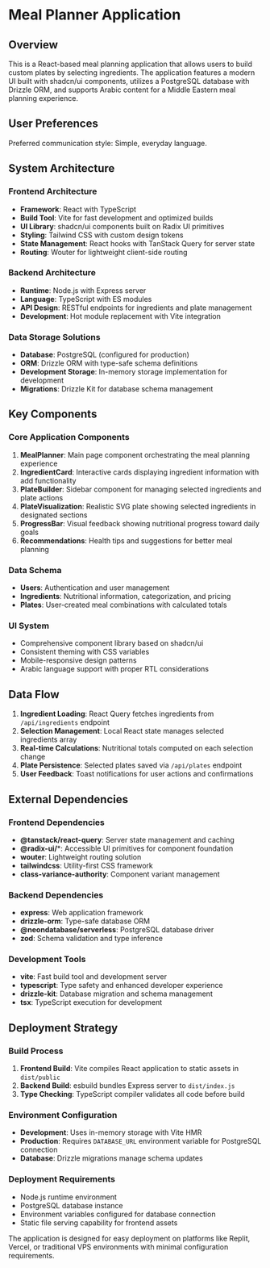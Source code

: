# Meal Planner Application

## Overview

This is a React-based meal planning application that allows users to build custom plates by selecting ingredients. The application features a modern UI built with shadcn/ui components, utilizes a PostgreSQL database with Drizzle ORM, and supports Arabic content for a Middle Eastern meal planning experience.

## User Preferences

Preferred communication style: Simple, everyday language.

## System Architecture

### Frontend Architecture
- **Framework**: React with TypeScript
- **Build Tool**: Vite for fast development and optimized builds
- **UI Library**: shadcn/ui components built on Radix UI primitives
- **Styling**: Tailwind CSS with custom design tokens
- **State Management**: React hooks with TanStack Query for server state
- **Routing**: Wouter for lightweight client-side routing

### Backend Architecture
- **Runtime**: Node.js with Express server
- **Language**: TypeScript with ES modules
- **API Design**: RESTful endpoints for ingredients and plate management
- **Development**: Hot module replacement with Vite integration

### Data Storage Solutions
- **Database**: PostgreSQL (configured for production)
- **ORM**: Drizzle ORM with type-safe schema definitions
- **Development Storage**: In-memory storage implementation for development
- **Migrations**: Drizzle Kit for database schema management

## Key Components

### Core Application Components
1. **MealPlanner**: Main page component orchestrating the meal planning experience
2. **IngredientCard**: Interactive cards displaying ingredient information with add functionality
3. **PlateBuilder**: Sidebar component for managing selected ingredients and plate actions
4. **PlateVisualization**: Realistic SVG plate showing selected ingredients in designated sections
5. **ProgressBar**: Visual feedback showing nutritional progress toward daily goals
6. **Recommendations**: Health tips and suggestions for better meal planning

### Data Schema
- **Users**: Authentication and user management
- **Ingredients**: Nutritional information, categorization, and pricing
- **Plates**: User-created meal combinations with calculated totals

### UI System
- Comprehensive component library based on shadcn/ui
- Consistent theming with CSS variables
- Mobile-responsive design patterns
- Arabic language support with proper RTL considerations

## Data Flow

1. **Ingredient Loading**: React Query fetches ingredients from `/api/ingredients` endpoint
2. **Selection Management**: Local React state manages selected ingredients array
3. **Real-time Calculations**: Nutritional totals computed on each selection change
4. **Plate Persistence**: Selected plates saved via `/api/plates` endpoint
5. **User Feedback**: Toast notifications for user actions and confirmations

## External Dependencies

### Frontend Dependencies
- **@tanstack/react-query**: Server state management and caching
- **@radix-ui/***: Accessible UI primitives for component foundation
- **wouter**: Lightweight routing solution
- **tailwindcss**: Utility-first CSS framework
- **class-variance-authority**: Component variant management

### Backend Dependencies
- **express**: Web application framework
- **drizzle-orm**: Type-safe database ORM
- **@neondatabase/serverless**: PostgreSQL database driver
- **zod**: Schema validation and type inference

### Development Tools
- **vite**: Fast build tool and development server
- **typescript**: Type safety and enhanced developer experience
- **drizzle-kit**: Database migration and schema management
- **tsx**: TypeScript execution for development

## Deployment Strategy

### Build Process
1. **Frontend Build**: Vite compiles React application to static assets in `dist/public`
2. **Backend Build**: esbuild bundles Express server to `dist/index.js`
3. **Type Checking**: TypeScript compiler validates all code before build

### Environment Configuration
- **Development**: Uses in-memory storage with Vite HMR
- **Production**: Requires `DATABASE_URL` environment variable for PostgreSQL connection
- **Database**: Drizzle migrations manage schema updates

### Deployment Requirements
- Node.js runtime environment
- PostgreSQL database instance
- Environment variables configured for database connection
- Static file serving capability for frontend assets

The application is designed for easy deployment on platforms like Replit, Vercel, or traditional VPS environments with minimal configuration requirements.